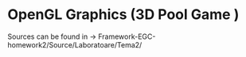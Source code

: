 # OpenGL Graphics (3D Pool Game )
Sources can be found in -> Framework-EGC-homework2/Source/Laboratoare/Tema2/
